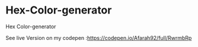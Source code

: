 # Hex-Color-generator
Hex Color-generator


See live Version on my codepen :https://codepen.io/Afarah92/full/RwrmbRp


